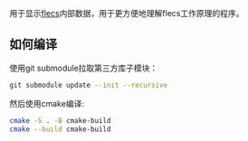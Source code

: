 用于显示[flecs](https://github.com/SanderMertens/flecs)内部数据，用于更方便地理解flecs工作原理的程序。

## 如何编译

使用git submodule拉取第三方库子模块：

```bash
git submodule update --init --recursive
```

然后使用cmake编译:

```bash
cmake -S . -B cmake-build
cmake --build cmake-build
```